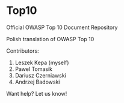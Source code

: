 # Top10
Official OWASP Top 10 Document Repository

Polish translation of OWASP Top 10

Contributors:
1) Leszek Kepa (myself)
2) Pawel Tomasik 
3) Dariusz Czerniawski
4) Andrzej Badowski

Want help? Let us know!
